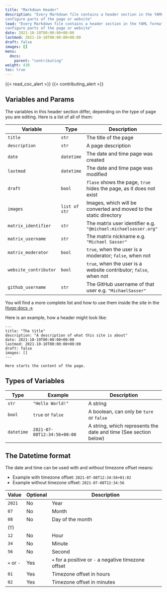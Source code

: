 ```yaml
---
title: "Markdown Header"
description: "Every Markdown file contains a header section in the YAML format to 
configure parts of the page or website"
lead: "Every Markdown file contains a header section in the YAML format to 
configure parts of the page or website"
date: 2021-10-10T00:00:00+00:00
lastmod: 2021-10-10T00:00:00+00:00
draft: false
images: []
menu:
  docs:
    parent: "contributing"
weight: 430
toc: true
---
```


{{< read_coc_alert >}}
{{< contributing_alert >}}



## Variables and Params

The variables in this header section differ, depending on the type of page you
are editing. Here is a list of all of them:

| Variable              | Type          | Description                                                         |
| --------------------- | ------------- | ------------------------------------------------------------------- |
| `title`               | `str`         | The title of the page                                               |
| `description`         | `str`         | A page description                                                  |
| `date`                | `datetime`    | The date and time page was created                                  |
| `lastmod`             | `datetime`    | The date and time page was modified                                 |
| `draft`               | `bool`        | `flase` shows the page, `true` hides the page, as it does not exist |
| `images`              | `list of str` | Images, which will be converted and moved to the static directory   |
| `matrix_identifier`   | `str`         | The matrix user identifier e.g. `"@michael:michaelsasser.org"`      |
| `matrix_username`     | `str`         | The matrix nickname e.g. `"Michael Sasser"`                         |
| `matrix_moderator`    | `bool`        | `true`, when the user is a moderator; `false`, when not             |
| `website_contributor` | `bool`        | `true`, when the user is a website contributor; `false`, when not   |
| `github_username`     | `str`         | The GitHub username of that user e.g. `"MichaelSasser"`             |

<!-- TODO: Add others needed as minimum requirement and describe them  -->

You will find a more complete list and how to use them inside the site in the
[Hugo docs →](https://gohugo.io/variables/)

Here is an example, how a header might look like:

```text
---
title: "The title"
description: "A description of what this site is about"
date: 2021-10-10T00:00:00+00:00
lastmod: 2021-10-10T00:00:00+00:00
draft: false
images: []
---

Here starts the content of the page.
```

## Types of Variables

| Type       | Example                     | Description                                                      |
| ---------- | --------------------------- | ---------------------------------------------------------------- |
| `str`      | `"Hello World!"`            | A string                                                         |
| `bool`     | `true` or `false`           | A boolean, can only be `ture` or `false`                         |
| `datetime` | `2021-07-08T12:34:56+00:00` | A string, which represents the date and time (See section below) |

## The Datetime format

The date and time can be used with and without timezone offset means:

- Example with timezone offset: `2021-07-08T12:34:56+01:02`
- Example without timezone offset: `2021-07-08T12:34:56`
 
| Value      | Optional  | Description                                           |
| ---------- | --------- | ----------------------------------------------------- |
| `2021`     | No        | Year                                                  |
| `07`       | No        | Month                                                 |
| `08`       | No        | Day of the month                                      |
| (`T`)      |           |                                                       |
| `12`       | No        | Hour                                                  |
| `34`       | No        | Minute                                                |
| `56`       | No        | Second                                                |
| `+` or `-` | Yes       | `+` for a positive or `-` a negative timezone offset  |
| `01`       | Yes       | Timezone offset in hours                              |
| `02`       | Yes       | Timezone offset in minutes                            |


<!--vim: set ft=pandoc :-->

